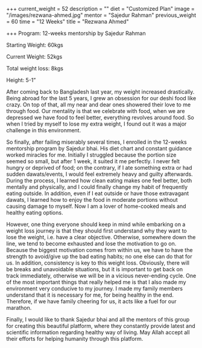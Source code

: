 +++
current_weight = 52
description = ""
diet = "Customized Plan"
image = "/images/rezwana-ahmed.jpg"
mentor = "Sajedur Rahman"
previous_weight = 60
time = "12 Weeks"
title = "Rezwana Ahmed"

+++
Program: 12-weeks mentorship by Sajedur Rahman

Starting Weight: 60kgs

Current Weight: 52kgs

Total weight loss: 8kgs

Height: 5-1”

After coming back to Bangladesh last year, my weight increased drastically. Being abroad for the last 5 years, I grew an obsession for our deshi food like crazy. On top of that, all my near and dear ones showered their love to me through food. Our mentality is that we celebrate with food, when we are depressed we have food to feel better, everything revolves around food. So when I tried by myself to lose my extra weight, I found out it was a major challenge in this environment.

So finally, after failing miserably several times, I enrolled in the 12-weeks mentorship program by Sajedur bhai. His diet chart and constant guidance worked miracles for me. Initially I struggled because the portion size seemed so small, but after 1 week, it suited it me perfectly. I never felt hungry or deprived of food; on the contrary, if I ate something extra or had sudden dawats/events, I would feel extremely heavy and guilty afterwards. During the process, I learned how clean eating makes one feel better, both mentally and physically, and I could finally change my habit of frequently eating outside. In addition, even if I eat outside or have those extravagant dawats, I learned how to enjoy the food in moderate portions without causing damage to myself. Now I am a lover of home-cooked meals and healthy eating options.

However, one thing everyone should keep in mind while embarking on a weight loss journey is that they should first understand why they want to lose the weight, i.e. have a clear objective. Otherwise, somewhere down the line, we tend to become exhausted and lose the motivation to go on. Because the biggest motivation comes from within us, we have to have the strength to avoid/give up the bad eating habits; no one else can do that for us. In addition, consistency is key to this weight loss. Obviously, there will be breaks and unavoidable situations, but it is important to get back on track immediately, otherwise we will be in a vicious never-ending cycle. One of the most important things that really helped me is that I also made my environment very conducive to my journey. I made my family members understand that it is necessary for me, for being healthy in the end. Therefore, if we have family cheering for us, it acts like a fuel for our marathon.

Finally, I would like to thank Sajedur bhai and all the mentors of this group for creating this beautiful platform, where they constantly provide latest and scientific information regarding healthy way of living. May Allah accept all their efforts for helping humanity through this platform.
